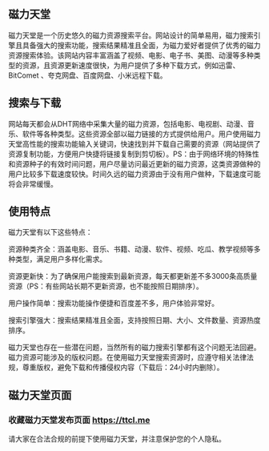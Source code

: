 ## 磁力天堂

磁力天堂是一个历史悠久的磁力资源搜索平台‌。网站设计的简单易用，磁力搜索引擎且具备强大的搜索功能，搜索结果精准且全面，为磁力爱好者提供了优秀的磁力资源搜索体验‌。该网站内容丰富涵盖了视频、电影、电子书、美图、动漫等多种类型的资源，且资源更新速度很快，为用户提供了多种下载方式，例如迅雷、BitComet 、夸克网盘、百度网盘、小米远程下载。

## 搜索与下载

网站每天都会从DHT网络中采集大量的磁力资源，包括电影、电视剧、动漫、音乐、软件等各种类型。这些资源全部以磁力链接的方式提供给用户。用户使用磁力天堂高性能的搜索功能输入关键词，快速找到并下载自己需要的资源（网站提供了资源复制功能，方便用户快捷将链接复制到剪切板）。PS：由于网络环境的特殊性和资源种子的有效时间问题，用户尽量访问最近更新的磁力资源，这类资源做种的用户比较多下载速度较快。时间久远的磁力资源由于没有用户做种，下载速度可能将会非常缓慢。

## 使用特点

磁力天堂有以下这些特点：

‌资源种类齐全：涵盖电影、音乐、书籍、动漫、软件、视频、吃瓜、教学视频等多种类型，满足用户多样化需求。 ‌

资源更新快‌：为了确保用户能搜索到最新资源，每天都更新差不多3000条高质量资源（PS：有些网站长期不更新资源，也不能按照日期排序）。 ‌

用户操作简单：搜索功能操作便捷和百度差不多，用户体验非常好。 ‌

搜索引擎强大：搜索结果精准且全面，支持按照日期、大小、文件数量、资源热度排序。&#x20;

磁力天堂也存在一些潜在问题，当然所有的磁力搜索引擎都有这个问题无法回避。磁力资源可能涉及的版权问题。在使用磁力天堂搜索资源时，应遵守相关法律法规，尊重版权，避免下载和传播侵权内容（下载后：24小时内删除）。

## 磁力天堂页面

### 收藏磁力天堂发布页面 **<https://ttcl.me>**

请大家在合法合规的前提下使用磁力天堂，并注意保护您的个人隐私。
